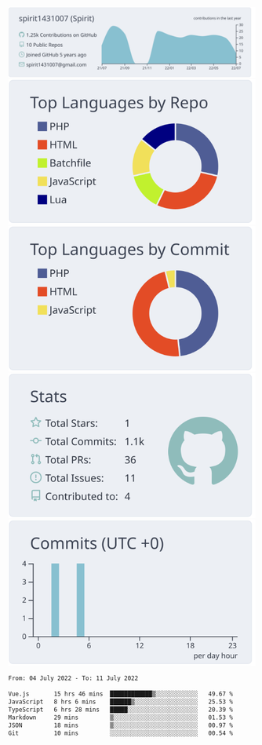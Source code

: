 [![](https://raw.githubusercontent.com/spirit1431007/spirit1431007/master/profile-summary-card-output/nord_bright/0-profile-details.svg)](https://git.io/spiritx)
[![](https://raw.githubusercontent.com/spirit1431007/spirit1431007/master/profile-summary-card-output/nord_bright/1-repos-per-language.svg)](https://git.io/spiritx) [![](https://raw.githubusercontent.com/spirit1431007/spirit1431007/master/profile-summary-card-output/nord_bright/2-most-commit-language.svg)](https://git.io/spiritx)
[![](https://raw.githubusercontent.com/spirit1431007/spirit1431007/master/profile-summary-card-output/nord_bright/3-stats.svg)](https://git.io/spiritx) [![](https://raw.githubusercontent.com/spirit1431007/spirit1431007/master/profile-summary-card-output/nord_bright/4-productive-time.svg)](https://git.io/spiritx)

<!--START_SECTION:waka-->

```text
From: 04 July 2022 - To: 11 July 2022

Vue.js       15 hrs 46 mins  ████████████▒░░░░░░░░░░░░   49.67 %
JavaScript   8 hrs 6 mins    ██████▒░░░░░░░░░░░░░░░░░░   25.53 %
TypeScript   6 hrs 28 mins   █████░░░░░░░░░░░░░░░░░░░░   20.39 %
Markdown     29 mins         ▒░░░░░░░░░░░░░░░░░░░░░░░░   01.53 %
JSON         18 mins         ▒░░░░░░░░░░░░░░░░░░░░░░░░   00.97 %
Git          10 mins         ░░░░░░░░░░░░░░░░░░░░░░░░░   00.54 %
```

<!--END_SECTION:waka-->
